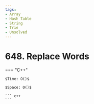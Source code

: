 ```yaml
---
tags:
- Array
- Hash Table
- String
- Trie
- Unsolved
---
```



# 648. Replace Words

=== "C++"

    $Time: O()$

    $Space: O()$

    ``` c++
    ```